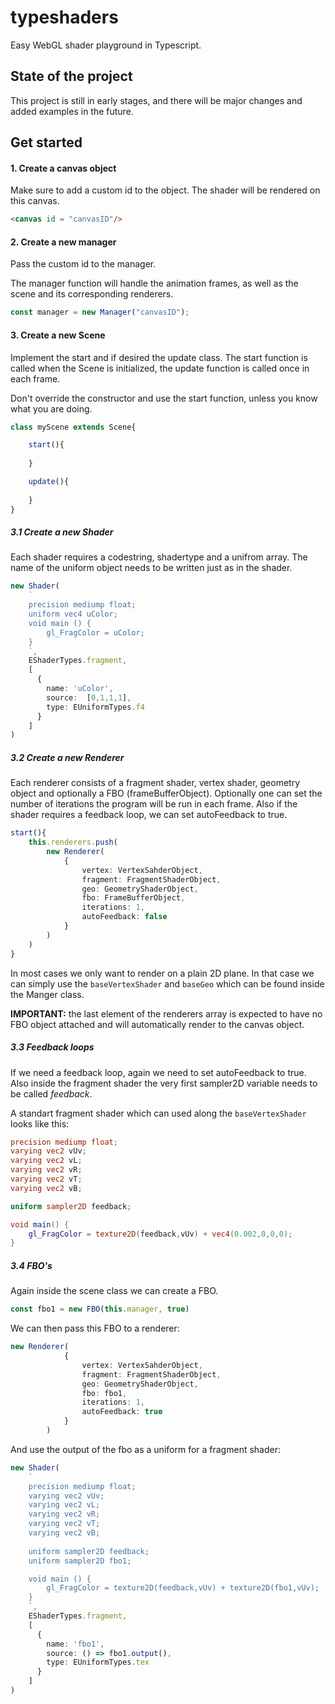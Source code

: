 # typeshaders

Easy WebGL shader playground in Typescript.

## State of the project
This project is still in early stages, 
and there will be major changes and added examples in the future.

## Get started

#### 1. Create a canvas object 

Make sure to add a custom id to the object. 
The shader will be rendered on this canvas.

````html
<canvas id = "canvasID"/>
````

#### 2. Create a new manager

Pass the custom id to the manager.

The manager function will handle the animation frames, as well as the scene
and its corresponding renderers. 

````typescript
const manager = new Manager("canvasID");
````

#### 3. Create a new Scene

Implement the start and if desired the update class. 
The start function is called when the Scene is initialized, 
the update function is called once in each frame. 

Don't override the constructor and use the start function,
unless you know what you are doing.

````typescript
class myScene extends Scene{

    start(){
 
    }

    update(){
    
    }
}
````

##### 3.1 Create a new Shader

Each shader requires a codestring, shadertype and a unifrom array.
The name of the uniform object needs to be written just as in the shader.
````typescript
new Shader(
    `
    precision mediump float;
    uniform vec4 uColor;
    void main () {
        gl_FragColor = uColor;
    }
    `,
    EShaderTypes.fragment,
    [
      {
        name: 'uColor',
        source:  [0,1,1,1],
        type: EUniformTypes.f4
      }
    ] 
)
````

##### 3.2 Create a new Renderer

Each renderer consists of a fragment shader, vertex shader, geometry object and
optionally a FBO (frameBufferObject). Optionally one can set the number of iterations
the program will be run in each frame. Also if the shader requires a feedback loop,
we can set autoFeedback to true.

````typescript
start(){
    this.renderers.push(
        new Renderer(
            {
                vertex: VertexSahderObject,
                fragment: FragmentShaderObject,
                geo: GeometryShaderObject,
                fbo: FrameBufferObject,
                iterations: 1,
                autoFeedback: false
            }
        )   
    )
}
````

In most cases we only want to render on a plain 2D plane. 
In that case we can simply use the ``baseVertexShader`` and ``baseGeo``
which can be found inside the Manger class.

**IMPORTANT:** the last element of the renderers array is expected
to have no FBO object attached and will automatically render to the canvas object. 

##### 3.3 Feedback loops

If we need a feedback loop, again we need to set autoFeedback to true.
Also inside the fragment shader the very first sampler2D variable needs to be called
*feedback*.

A standart fragment shader which can used along the ``baseVertexShader``
looks like this:

````glsl
precision mediump float;
varying vec2 vUv;
varying vec2 vL;
varying vec2 vR;
varying vec2 vT;
varying vec2 vB;

uniform sampler2D feedback;

void main() {
    gl_FragColor = texture2D(feedback,vUv) + vec4(0.002,0,0,0);
}
````

##### 3.4 FBO's

Again inside the scene class we can create a FBO.
````typescript
const fbo1 = new FBO(this.manager, true)
````

We can then pass this FBO to a renderer:

````typescript
new Renderer(
            {
                vertex: VertexSahderObject,
                fragment: FragmentShaderObject,
                geo: GeometryShaderObject,
                fbo: fbo1,
                iterations: 1,
                autoFeedback: true
            }
        )   
````

And use the output of the fbo as a uniform for a fragment shader:

````typescript
new Shader(
    `
    precision mediump float;
    varying vec2 vUv;
    varying vec2 vL;
    varying vec2 vR;
    varying vec2 vT;
    varying vec2 vB;
    
    uniform sampler2D feedback;
    uniform sampler2D fbo1;

    void main () {
        gl_FragColor = texture2D(feedback,vUv) + texture2D(fbo1,vUv);
    }
    `,
    EShaderTypes.fragment,
    [
      {
        name: 'fbo1',
        source: () => fbo1.output(),
        type: EUniformTypes.tex
      }
    ] 
)
````